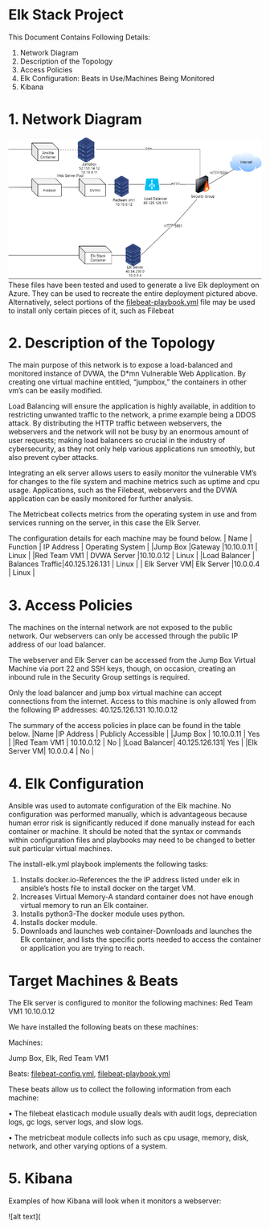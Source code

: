 # Elk Stack Project
This Document Contains Following Details:
1. Network Diagram
2. Description of the Topology
3. Access Policies
4. Elk Configuration: Beats in Use/Machines Being Monitored
5. Kibana

# 1. Network Diagram

![alt text](https://github.com/natereem24/UCI-ELK/blob/master/Project%2013%20diagram.PNG)
These files have been tested and used to generate a live Elk deployment on Azure. They can be used to recreate the entire deployment pictured above. Alternatively, select portions of the [filebeat-playbook.yml](https://github.com/natereem24/UCI-ELK/blob/master/filebeat-playbook.yml) file may be used to install only certain pieces of it, such as Filebeat

# 2. Description of the Topology
The main purpose of this network is to expose a load-balanced and monitored instance of DVWA, the D*mn Vulnerable Web Application. By creating one virtual machine entitled, “jumpbox,” the containers in other vm’s can be easily modified.

Load Balancing will ensure the application is highly available, in addition to restricting unwanted traffic to the network, a prime example being a DDOS attack. By distributing the HTTP traffic between webservers, the webservers and the network will not be busy by an enormous amount of user requests; making load balancers so crucial in the industry of cybersecurity, as they not only help various applications run smoothly, but also prevent cyber attacks. 

Integrating an elk server allows users to easily monitor the vulnerable VM’s for changes to the file system and machine metrics such as uptime and cpu usage. Applications, such as the Filebeat, webservers and the DVWA application can be easily monitored for further analysis.

The Metricbeat collects metrics from the operating system in use and from services running on the server, in this case the Elk Server. 

The configuration details for each machine may be found below. 
|  Name   	   | Function  	     | IP Address    | Operating System  	|
|Jump Box      |Gateway	         |10.10.0.11	   |      Linux	        |
|Red Team VM1  | DVWA Server     |10.10.0.12   	 |   	  Linux         |
|Load Balancer | Balances Traffic|40.125.126.131 |   	  Linux         |
| Elk Server VM| Elk Server   	 |10.0.0.4   	   |   	  Linux         |

# 3. Access Policies
The machines on the internal network are not exposed to the public network. Our webservers can only be accessed through the public IP address of our load balancer.

The webserver and Elk Server can be accessed from the Jump Box Virtual Machine via port 22 and SSH keys, though, on occasion, creating an inbound rule in the Security Group settings is required. 

Only the load balancer and jump box virtual machine can accept connections from the internet. Access to this machine is only allowed from the following IP addresses:
40.125.126.131
10.10.0.12

The summary of the access policies in place can be found in the table below.
|Name   	    |IP Address   	| Publicly Accessible  	|
|Jump Box	    |	10.10.0.11    |	     Yes              |
|Red Team VM1 | 10.10.0.12  	|   	 No               |
|Load Balancer| 40.125.126.131|      Yes	            |
|Elk Server VM| 10.0.0.4  	  |   	 No               |

# 4. Elk Configuration
Ansible was used to automate configuration of the Elk machine. No configuration was performed manually, which is advantageous because human error risk is significantly reduced if done manually instead for each container or machine. It should be noted that the syntax or commands within configuration files and playbooks may need to be changed to better suit particular virtual machines. 

The install-elk.yml playbook implements the following tasks:
1. Installs docker.io-References the the IP address listed under elk in ansible’s hosts file to install docker on the target VM.
2. Increases Virtual Memory-A standard container does not have enough virtual memory to run an Elk container.
3. Installs python3-The docker module uses python.
4. Installs docker module.
5. Downloads and launches web container-Downloads and launches the Elk container, and lists the specific ports needed to access the container or application you are trying to reach.
# Target Machines & Beats
The Elk server is configured to monitor the following machines:
Red Team VM1 10.10.0.12

We have installed the following beats on these machines:

Machines:

Jump Box,
Elk,
Red Team VM1

Beats:
[filebeat-config.yml](https://github.com/natereem24/UCI-ELK/blob/master/filebeat-config.yml),
[filebeat-playbook.yml](https://github.com/natereem24/UCI-ELK/blob/master/filebeat-playbook.yml)

These beats allow us to collect the following information from each machine:

•	The filebeat elasticach module usually deals with audit logs, depreciation logs, gc logs, server logs, and slow logs.

•	The metricbeat module collects info such as cpu usage, memory, disk, network, and other varying options of a system. 

# 5. Kibana

Examples of how Kibana will look when it monitors a webserver:

![alt text](
